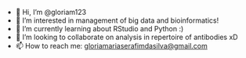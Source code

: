 - 👋 Hi, I’m @gloriam123 
- 👀 I’m interested in management of big data and bioinformatics!
- 🌱 I’m currently learning about RStudio and Python :)
- 💞️ I’m looking to collaborate on analysis in repertoire of antibodies xD
- 📫 How to reach me: gloriamariaserafimdasilva@gmail.com

<!---
gloriam123/gloriam123 is a ✨ special ✨ repository because its `README.md` (this file) appears on your GitHub profile.
You can click the Preview link to take a look at your changes.
--->
